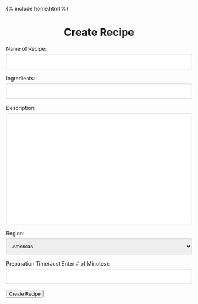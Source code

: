  {% include home.html %}

<style>

input[type=text], select, textarea {
  width: 100%;
  padding: 12px;
  border: 1px solid #ccc;
  border-radius: 4px;
  box-sizing: border-box;
  margin-top: 6px;
  margin-bottom: 16px;
  resize: vertical;
}

input[type=submit] {
  background-color: #04AA6D;
  color: white;
  padding: 12px 20px;
  border: none;
  border-radius: 4px;
  cursor: pointer;
}

input[type=submit]:hover {
  background-color: #45a049;
}

</style>

 <h1 style = "text-align: center">Create Recipe</h1>

<form id="createrecipe">
    <label for="name">Name of Recipe:</label>
    <input type="text" id="name" name="name" required>
    <label for="ingredients">Ingredients:</label>
    <input type="text" id="ingredients" name="ingredients" required>
    <label for="description">Description:</label>
    <input type="text" id="description" name="description" style="height:300px" required>
    <label for="region">Region:</label>
    <select id="region" name="region">
      <option value="TheAmericas">Americas</option>
      <option value="EastandSoutheastAsia">East and Southeast Asia</option>
      <option value="SubsaharanAfrica">Africas</option>
      <option value="South Asia">South Asia</option>
      <option value="MiddleEast,NorthAfrica,CentralAsia">Middle East, North Africa, Central Asia</option>
      <option value="Europe">Europe</option>
      <option value="Oceania">Oceania</option>
    </select>
    <label for="preparation">Preparation Time(Just Enter # of Minutes):</label>
    <input type="text" id="preparation" name="preparation" required>
  <button type="submit">Create Recipe</button>
</form>


  

<script>

  function inputper(event) {
      event.preventDefault();

      const data = new FormData(event.target);
      const urldata = new URLSearchParams(data).toString();


      //Lowkey ion think this should be local host
      fetch("https://everittcheng.tk/api/recipes/post/?" + urldata, {
        method: 'POST', 
        mode: 'cors', 
        cache: 'no-cache', 
        credentials: 'include', 
        headers: {
          "Content-Type": "application/json"
        }
      })
      window.alert("recipe created successfully");
  }

  const make = document.getElementById("createrecipe");
  make.addEventListener("submit", inputper);


</script>